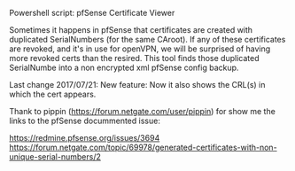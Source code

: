 Powershell script: pfSense Certificate Viewer

Sometimes it happens in pfSense that certificates are created with
duplicated SerialNumbers (for the same CAroot). If any of these certificates
are revoked, and it's in use for openVPN, we will be surprised of having more
revoked certs than the resired. This tool finds those duplicated SerialNumbe into a non encrypted xml pfSense config backup.

Last change 2017/07/21: New feature: Now it also shows the CRL(s) in which the cert appears.

Thank to pippin (https://forum.netgate.com/user/pippin) for show me the links to the pfSense docummented issue:

https://redmine.pfsense.org/issues/3694
https://forum.netgate.com/topic/69978/generated-certificates-with-non-unique-serial-numbers/2
